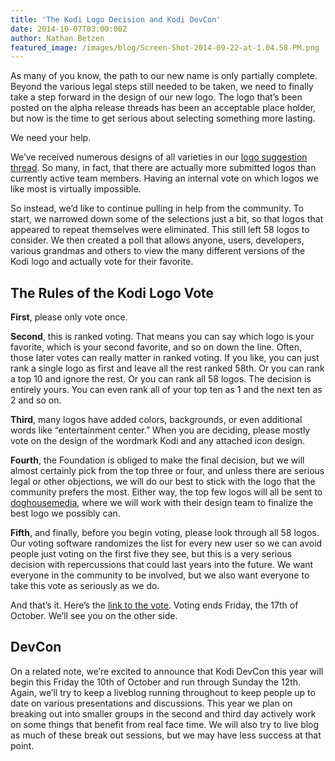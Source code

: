 ```yaml
---
title: 'The Kodi Logo Decision and Kodi DevCon'
date: 2014-10-07T03:00:00Z
author: Nathan Betzen
featured_image: /images/blog/Screen-Shot-2014-09-22-at-1.04.58-PM.png
---
```

As many of you know, the path to our new name is only partially complete. Beyond the various legal steps still needed to be taken, we need to finally take a step forward in the design of our new logo. The logo that’s been posted on the alpha release threads has been an acceptable place holder, but now is the time to get serious about selecting something more lasting.

 We need your help.

 We’ve received numerous designs of all varieties in our [logo suggestion thread](https://forum.kodi.tv/showthread.php?tid=201272 "Kodi Logo Suggestion Thread"). So many, in fact, that there are actually more submitted logos than currently active team members. Having an internal vote on which logos we like most is virtually impossible.

 So instead, we’d like to continue pulling in help from the community. To start, we narrowed down some of the selections just a bit, so that logos that appeared to repeat themselves were eliminated. This still left 58 logos to consider. We then created a poll that allows anyone, users, developers, various grandmas and others to view the many different versions of the Kodi logo and actually vote for their favorite.

 The Rules of the Kodi Logo Vote
-------------------------------

 **First**, please only vote once.

 **Second**, this is ranked voting. That means you can say which logo is your favorite, which is your second favorite, and so on down the line. Often, those later votes can really matter in ranked voting. If you like, you can just rank a single logo as first and leave all the rest ranked 58th. Or you can rank a top 10 and ignore the rest. Or you can rank all 58 logos. The decision is entirely yours. You can even rank all of your top ten as 1 and the next ten as 2 and so on.

 **Third**, many logos have added colors, backgrounds, or even additional words like “entertainment center.” When you are deciding, please mostly vote on the design of the wordmark Kodi and any attached icon design.

 **Fourth**, the Foundation is obliged to make the final decision, but we will almost certainly pick from the top three or four, and unless there are serious legal or other objections, we will do our best to stick with the logo that the community prefers the most. Either way, the top few logos will all be sent to [doghousemedia](https://doghouse.agency/ "doghousemedia"), where we will work with their design team to finalize the best logo we possibly can.

 **Fifth**, and finally, before you begin voting, please look through all 58 logos. Our voting software randomizes the list for every new user so we can avoid people just voting on the first five they see, but this is a very serious decision with repercussions that could last years into the future. We want everyone in the community to be involved, but we also want everyone to take this vote as seriously as we do.

 And that’s it. Here’s the [link to the vote](http://civs.cs.cornell.edu/cgi-bin/vote.pl?id=E_debb84ea290101a4&akey=ecb409951f0d05ae "Kodi Logo Vote"). Voting ends Friday, the 17th of October. We’ll see you on the other side.

 DevCon
------

 On a related note, we’re excited to announce that Kodi DevCon this year will begin this Friday the 10th of October and run through Sunday the 12th. Again, we’ll try to keep a liveblog running throughout to keep people up to date on various presentations and discussions. This year we plan on breaking out into smaller groups in the second and third day actively work on some things that benefit from real face time. We will also try to live blog as much of these break out sessions, but we may have less success at that point.

 